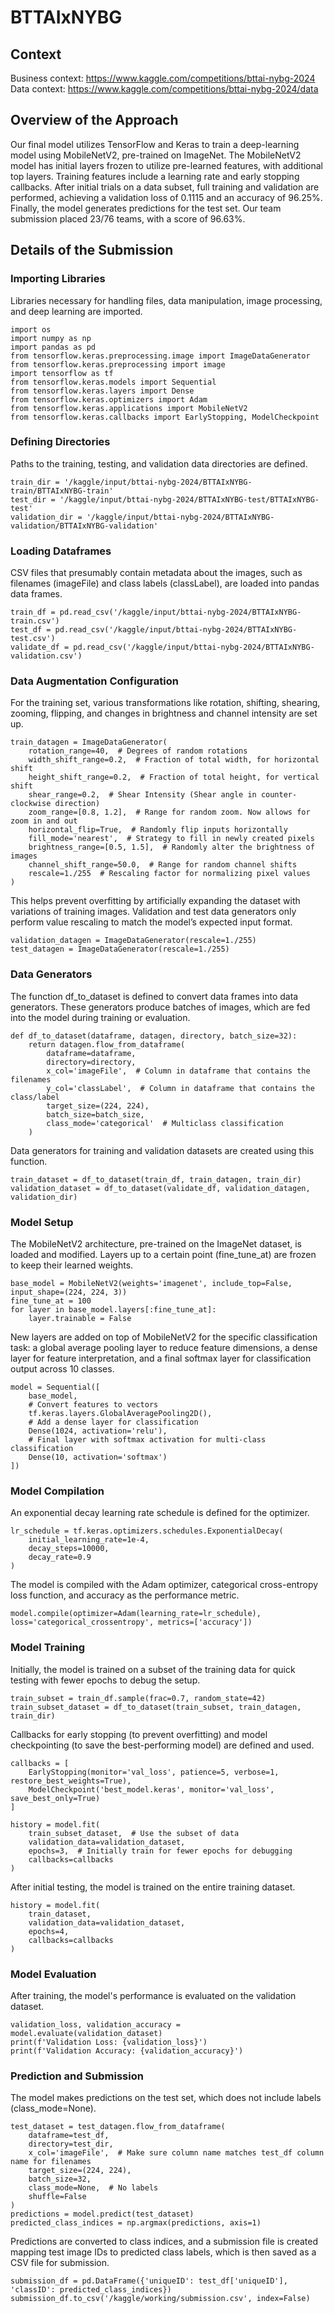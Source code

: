 # BTTAIxNYBG
## Context
Business context: https://www.kaggle.com/competitions/bttai-nybg-2024 <br/>
Data context: https://www.kaggle.com/competitions/bttai-nybg-2024/data

## Overview of the Approach
Our final model utilizes TensorFlow and Keras to train a deep-learning model using MobileNetV2, pre-trained on ImageNet. The MobileNetV2 model has initial layers frozen to utilize pre-learned features, with additional top layers. Training features include a learning rate and early stopping callbacks. After initial trials on a data subset, full training and validation are performed, achieving a validation loss of 0.1115 and an accuracy of 96.25%. Finally, the model generates predictions for the test set. Our team submission placed 23/76 teams, with a score of 96.63%.

## Details of the Submission
### Importing Libraries
Libraries necessary for handling files, data manipulation, image processing, and deep learning are imported.

```
import os
import numpy as np
import pandas as pd
from tensorflow.keras.preprocessing.image import ImageDataGenerator
from tensorflow.keras.preprocessing import image
import tensorflow as tf
from tensorflow.keras.models import Sequential
from tensorflow.keras.layers import Dense
from tensorflow.keras.optimizers import Adam
from tensorflow.keras.applications import MobileNetV2
from tensorflow.keras.callbacks import EarlyStopping, ModelCheckpoint
```

### Defining Directories
Paths to the training, testing, and validation data directories are defined.

```
train_dir = '/kaggle/input/bttai-nybg-2024/BTTAIxNYBG-train/BTTAIxNYBG-train'
test_dir = '/kaggle/input/bttai-nybg-2024/BTTAIxNYBG-test/BTTAIxNYBG-test'
validation_dir = '/kaggle/input/bttai-nybg-2024/BTTAIxNYBG-validation/BTTAIxNYBG-validation'
```

### Loading Dataframes
CSV files that presumably contain metadata about the images, such as filenames (imageFile) and class labels (classLabel), are loaded into pandas data frames.

```
train_df = pd.read_csv('/kaggle/input/bttai-nybg-2024/BTTAIxNYBG-train.csv')
test_df = pd.read_csv('/kaggle/input/bttai-nybg-2024/BTTAIxNYBG-test.csv')
validate_df = pd.read_csv('/kaggle/input/bttai-nybg-2024/BTTAIxNYBG-validation.csv')
```

### Data Augmentation Configuration
For the training set, various transformations like rotation, shifting, shearing, zooming, flipping, and changes in brightness and channel intensity are set up. 

```
train_datagen = ImageDataGenerator(
    rotation_range=40,  # Degrees of random rotations
    width_shift_range=0.2,  # Fraction of total width, for horizontal shift
    height_shift_range=0.2,  # Fraction of total height, for vertical shift
    shear_range=0.2,  # Shear Intensity (Shear angle in counter-clockwise direction)
    zoom_range=[0.8, 1.2],  # Range for random zoom. Now allows for zoom in and out
    horizontal_flip=True,  # Randomly flip inputs horizontally
    fill_mode='nearest',  # Strategy to fill in newly created pixels
    brightness_range=[0.5, 1.5],  # Randomly alter the brightness of images
    channel_shift_range=50.0,  # Range for random channel shifts
    rescale=1./255  # Rescaling factor for normalizing pixel values
)
```

This helps prevent overfitting by artificially expanding the dataset with variations of training images. Validation and test data generators only perform value rescaling to match the model’s expected input format.

```
validation_datagen = ImageDataGenerator(rescale=1./255)
test_datagen = ImageDataGenerator(rescale=1./255)
```

### Data Generators
The function df_to_dataset is defined to convert data frames into data generators. These generators produce batches of images, which are fed into the model during training or evaluation.

```
def df_to_dataset(dataframe, datagen, directory, batch_size=32):
    return datagen.flow_from_dataframe(
        dataframe=dataframe,
        directory=directory,
        x_col='imageFile',  # Column in dataframe that contains the filenames
        y_col='classLabel',  # Column in dataframe that contains the class/label
        target_size=(224, 224),
        batch_size=batch_size,
        class_mode='categorical'  # Multiclass classification
    )
```

Data generators for training and validation datasets are created using this function.

```
train_dataset = df_to_dataset(train_df, train_datagen, train_dir)
validation_dataset = df_to_dataset(validate_df, validation_datagen, validation_dir)
```

### Model Setup
The MobileNetV2 architecture, pre-trained on the ImageNet dataset, is loaded and modified. Layers up to a certain point (fine_tune_at) are frozen to keep their learned weights.

```
base_model = MobileNetV2(weights='imagenet', include_top=False, input_shape=(224, 224, 3))
fine_tune_at = 100
for layer in base_model.layers[:fine_tune_at]:
    layer.trainable = False
```

New layers are added on top of MobileNetV2 for the specific classification task: a global average pooling layer to reduce feature dimensions, a dense layer for feature interpretation, and a final softmax layer for classification output across 10 classes.

```
model = Sequential([
    base_model,
    # Convert features to vectors
    tf.keras.layers.GlobalAveragePooling2D(),
    # Add a dense layer for classification
    Dense(1024, activation='relu'),
    # Final layer with softmax activation for multi-class classification
    Dense(10, activation='softmax')
])
```


### Model Compilation
An exponential decay learning rate schedule is defined for the optimizer.

```
lr_schedule = tf.keras.optimizers.schedules.ExponentialDecay(
    initial_learning_rate=1e-4,
    decay_steps=10000,
    decay_rate=0.9
)
```

The model is compiled with the Adam optimizer, categorical cross-entropy loss function, and accuracy as the performance metric.

```
model.compile(optimizer=Adam(learning_rate=lr_schedule), loss='categorical_crossentropy', metrics=['accuracy'])
```

### Model Training
Initially, the model is trained on a subset of the training data for quick testing with fewer epochs to debug the setup.

```
train_subset = train_df.sample(frac=0.7, random_state=42)
train_subset_dataset = df_to_dataset(train_subset, train_datagen, train_dir)
```

Callbacks for early stopping (to prevent overfitting) and model checkpointing (to save the best-performing model) are defined and used.

```
callbacks = [
    EarlyStopping(monitor='val_loss', patience=5, verbose=1, restore_best_weights=True),
    ModelCheckpoint('best_model.keras', monitor='val_loss', save_best_only=True)
]

history = model.fit(
    train_subset_dataset,  # Use the subset of data
    validation_data=validation_dataset,
    epochs=3,  # Initially train for fewer epochs for debugging
    callbacks=callbacks
)
```

After initial testing, the model is trained on the entire training dataset.

```
history = model.fit(
    train_dataset,
    validation_data=validation_dataset,
    epochs=4,
    callbacks=callbacks
)
```

### Model Evaluation
After training, the model's performance is evaluated on the validation dataset.

```
validation_loss, validation_accuracy = model.evaluate(validation_dataset)
print(f'Validation Loss: {validation_loss}')
print(f'Validation Accuracy: {validation_accuracy}')
```

### Prediction and Submission
The model makes predictions on the test set, which does not include labels (class_mode=None).

```
test_dataset = test_datagen.flow_from_dataframe(
    dataframe=test_df,
    directory=test_dir,
    x_col='imageFile',  # Make sure column name matches test_df column name for filenames
    target_size=(224, 224),
    batch_size=32,
    class_mode=None,  # No labels
    shuffle=False
)
predictions = model.predict(test_dataset)
predicted_class_indices = np.argmax(predictions, axis=1)
```

Predictions are converted to class indices, and a submission file is created mapping test image IDs to predicted class labels, which is then saved as a CSV file for submission.

```
submission_df = pd.DataFrame({'uniqueID': test_df['uniqueID'], 'classID': predicted_class_indices})
submission_df.to_csv('/kaggle/working/submission.csv', index=False)
```
